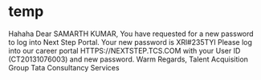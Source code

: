 # temp
Hahaha
Dear SAMARTH KUMAR,
You have requested for a new password to log into Next Step Portal.
Your new password is XRl#235TYI
Please log into our career portal HTTPS://NEXTSTEP.TCS.COM with your User ID (CT20131076003) and new password.
Warm Regards,
Talent Acquisition Group
Tata Consultancy Services
